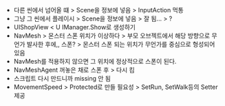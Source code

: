 - 다른 씬에서 넘어올 떄 > Scene을 정보에 넣음 > InputAction 먹통
- 그냥 그 씬에서 플레이시 > Scene을 정보에 넣음 > 잘 됨... > ?
- UIShopView < U IManager.Show로 생성하기
- NavMesh > 몬스터 스폰 위치가 이상하다 > 부모 오브젝트에서 해당 방향으로 무언가 발사한 후에,, 스폰? > 몬스터 스폰 되는 위치가 무언가를 중심으로 형성되어 있음
- NavMesh를 적용하지 않으면 그 위치에 정상적으로 스폰이 된다.
- NavMeshAgent 꺼놓은 채로 스폰 후 > 다시 킴
- 스크립트 다시 만드니까 missing 안 됨
- MovementSpeed > Protected로 만들 필요성 > SetRun, SetWalk등의 Setter 제공